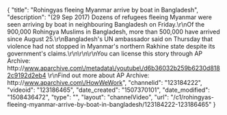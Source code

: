 {
    "title": "Rohingyas fleeing Myanmar arrive by boat in Bangladesh",
    "description": "(29 Sep 2017) Dozens of refugees fleeing Myanmar were seen arriving by boat in neighbouring Bangladesh on Friday.\r\nOf the 900,000 Rohingya Muslims in Bangladesh, more than 500,000 have arrived since August 25.\r\nBangladesh's UN ambassador said on Thursday that violence had not stopped in Myanmar's northern Rakhine state despite its government's claims.\r\n\r\n\r\nYou can license this story through AP Archive: http:\/\/www.aparchive.com\/metadata\/youtube\/d6b36032b259b6230d8182c9192d2eb4 \r\nFind out more about AP Archive: http:\/\/www.aparchive.com\/HowWeWork",
    "channelid": "123184222",
    "videoid": "123186465",
    "date_created": "1507370101",
    "date_modified": "1508436472",
    "type": "",
    "layout": "channelVideo",
    "url": "\/c1\/rohingyas-fleeing-myanmar-arrive-by-boat-in-bangladesh\/123184222-123186465"
}